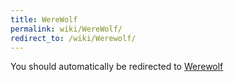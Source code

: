 ```yaml
---
title: WereWolf
permalink: wiki/WereWolf/
redirect_to: /wiki/Werewolf/
---
```


You should automatically be redirected to [Werewolf](/keeperrl_wiki/Werewolf/)

